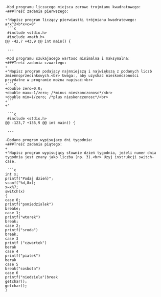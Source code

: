 ```
-Kod programu liczacego miejsca zerowe trojmianu kwadratowego:
+###Treść zadania pierwszego:
 
+"Napisz program liczący pierwiastki trójmianu kwadratowego: a*x^2+b*x+c=0"
 ```c
 #include <stdio.h>
 #include <math.h>
@@ -42,7 +43,9 @@ int main() {
 
 --- 
 
-Kod programu szukajacego wartosc minimalna i maksymalna:
+###Treść zadania czwartego:
+
+"Napisz program podający najmniejszą i największą z podanych liczb zmiennoprzecinkowych.<br> Uwaga:, aby uzyskać nieskończoności przydatne w programie można napisać:<br> 
+```c  
+double zero=0.0;
+double max=-1/zero; /*minus nieskonczonosc*/<br> 
+double min=1/zero; /*plus nieskonczonosc*/<br> 
+``` 
+"
 
 ```c
 #include <stdio.h>
@@ -123,7 +136,9 @@ int main() {
 
 ---
 
-Dodano program wypisujacy dni tygodnia:
+###Treść zadania piątego:
+
+"Napisz program wypisujący słownie dzień tygodnia, jeżeli numer dnia tygodnia jest znany jako liczba (np. 3).<br> Użyj instrukcji switch-case.
 
 ```c
int x;
printf("Podaj dzień)";
scanf("%d,8x);
x=x%7;
switch(x)
{
case 0;
printf("poniedzialek")
breake;
case 1;
printf("wtorek")
break;
case 2;
printf("sroda")
break;
case 3
printf ("czwartek")
berak
case 4
printf("piatek")
berak
case 5
break("sosbota")
case 6
printf("niedziela")break
getchar();
getchar();
} 
